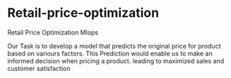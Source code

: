 # Retail-price-optimization

Retail Price Optimization Mlops

Our Task is to develop a model that predicts the original price for product based on variours factors. This Prediction would enable us to make an informed decision when pricing a product. leading to maximized sales and customer satisfaction
